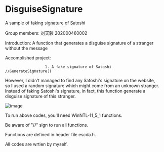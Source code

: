 # DisguiseSignature
A sample of faking signature of Satoshi

Group members: 刘天骏 202000460002

Introduction: A function that generates a disguise signature of a stranger without the message

Accomplished project: 

                      1. A fake signature of Satoshi     //GenerateSignature()
However, I didn't managed to find any Satoshi's signature on the website, so I used a random signature which might come from an unknown stranger.
Instead of faking Satoshi's signature, in fact, this function generate a disguise signature of this stranger.

![image](https://user-images.githubusercontent.com/87689532/181862863-6b1d401a-4bb2-40ff-ac33-1f0629c8e714.png)

To run above codes, you'll need WinNTL-11_5_1 functions.

Be aware of "//" sign to run all functions.

Functions are defined in header file escda.h.

All codes are wrtien by myself.
